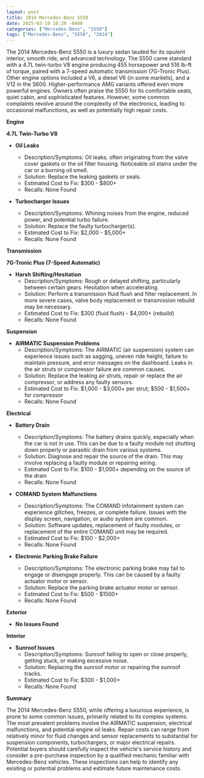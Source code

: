 ```yaml
---
layout: post
title: 2014 Mercedes-Benz S550
date: 2025-03-19 10:29 -0400
categories: ["Mercedes-Benz", "S550"]
tags: ["Mercedes-Benz", "S550", "2014"]
---
```

The 2014 Mercedes-Benz S550 is a luxury sedan lauded for its opulent interior, smooth ride, and advanced technology. The S550 came standard with a 4.7L twin-turbo V8 engine producing 455 horsepower and 516 lb-ft of torque, paired with a 7-speed automatic transmission (7G-Tronic Plus). Other engine options included a V6, a diesel V6 (in some markets), and a V12 in the S600. Higher-performance AMG variants offered even more powerful engines. Owners often praise the S550 for its comfortable seats, quiet cabin, and sophisticated features. However, some common complaints revolve around the complexity of the electronics, leading to occasional malfunctions, as well as potentially high repair costs.

**Engine**

**4.7L Twin-Turbo V8**

*   **Oil Leaks**
    *   Description/Symptoms: Oil leaks, often originating from the valve cover gaskets or the oil filter housing. Noticeable oil stains under the car or a burning oil smell.
    *   Solution: Replace the leaking gaskets or seals.
    *   Estimated Cost to Fix: $300 - $800+
    *   Recalls: None Found

*   **Turbocharger Issues**
    *   Description/Symptoms: Whining noises from the engine, reduced power, and potential turbo failure.
    *   Solution: Replace the faulty turbocharger(s).
    *   Estimated Cost to Fix: $2,000 - $5,000+
    *   Recalls: None Found

**Transmission**

**7G-Tronic Plus (7-Speed Automatic)**

*   **Harsh Shifting/Hesitation**
    *   Description/Symptoms: Rough or delayed shifting, particularly between certain gears. Hesitation when accelerating.
    *   Solution: Perform a transmission fluid flush and filter replacement. In more severe cases, valve body replacement or transmission rebuild may be necessary.
    *   Estimated Cost to Fix: $300 (fluid flush) - $4,000+ (rebuild)
    *   Recalls: None Found

**Suspension**

*   **AIRMATIC Suspension Problems**
    *   Description/Symptoms: The AIRMATIC (air suspension) system can experience issues such as sagging, uneven ride height, failure to maintain pressure, and error messages on the dashboard. Leaks in the air struts or compressor failure are common causes.
    *   Solution: Replace the leaking air struts, repair or replace the air compressor, or address any faulty sensors.
    *   Estimated Cost to Fix: $1,000 - $3,000+ per strut; $500 - $1,500+ for compressor
    *   Recalls: None Found

**Electrical**

*   **Battery Drain**
    *   Description/Symptoms: The battery drains quickly, especially when the car is not in use. This can be due to a faulty module not shutting down properly or parasitic drain from various systems.
    *   Solution: Diagnose and repair the source of the drain. This may involve replacing a faulty module or repairing wiring.
    *   Estimated Cost to Fix: $100 - $1,000+ depending on the source of the drain
    *   Recalls: None Found

*   **COMAND System Malfunctions**
    *   Description/Symptoms: The COMAND infotainment system can experience glitches, freezes, or complete failure. Issues with the display screen, navigation, or audio system are common.
    *   Solution: Software updates, replacement of faulty modules, or replacement of the entire COMAND unit may be required.
    *   Estimated Cost to Fix: $100 - $2,000+
    *   Recalls: None Found

* **Electronic Parking Brake Failure**
    * Description/Symptoms: The electronic parking brake may fail to engage or disengage properly. This can be caused by a faulty actuator motor or sensor.
    * Solution: Replace the parking brake actuator motor or sensor.
    * Estimated Cost to Fix: $500 - $1500+
    * Recalls: None Found

**Exterior**

*   **No Issues Found**

**Interior**

*   **Sunroof Issues**
    * Description/Symptoms: Sunroof failing to open or close properly, getting stuck, or making excessive noise.
    * Solution: Replacing the sunroof motor or repairing the sunroof tracks.
    * Estimated Cost to Fix: $300 - $1,000+
    * Recalls: None Found

**Summary**

The 2014 Mercedes-Benz S550, while offering a luxurious experience, is prone to some common issues, primarily related to its complex systems. The most prevalent problems involve the AIRMATIC suspension, electrical malfunctions, and potential engine oil leaks. Repair costs can range from relatively minor for fluid changes and sensor replacements to substantial for suspension components, turbochargers, or major electrical repairs. Potential buyers should carefully inspect the vehicle's service history and consider a pre-purchase inspection by a qualified mechanic familiar with Mercedes-Benz vehicles. These inspections can help to identify any existing or potential problems and estimate future maintenance costs.

